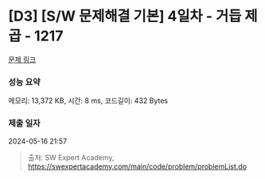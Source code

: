 # [D3] [S/W 문제해결 기본] 4일차 - 거듭 제곱 - 1217 

[문제 링크](https://swexpertacademy.com/main/code/problem/problemDetail.do?contestProbId=AV14dUIaAAUCFAYD) 

### 성능 요약

메모리: 13,372 KB, 시간: 8 ms, 코드길이: 432 Bytes

### 제출 일자

2024-05-16 21:57



> 출처: SW Expert Academy, https://swexpertacademy.com/main/code/problem/problemList.do